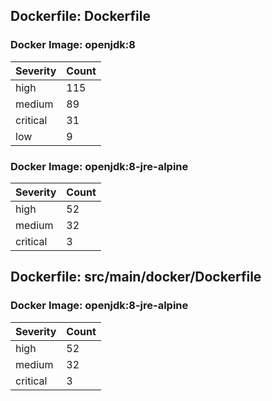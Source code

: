 ## Dockerfile: Dockerfile

### Docker Image: openjdk:8
| Severity | Count |
|----------|-------|
| high | 115 |
| medium | 89 |
| critical | 31 |
| low | 9 |

### Docker Image: openjdk:8-jre-alpine
| Severity | Count |
|----------|-------|
| high | 52 |
| medium | 32 |
| critical | 3 |


## Dockerfile: src/main/docker/Dockerfile

### Docker Image: openjdk:8-jre-alpine
| Severity | Count |
|----------|-------|
| high | 52 |
| medium | 32 |
| critical | 3 |